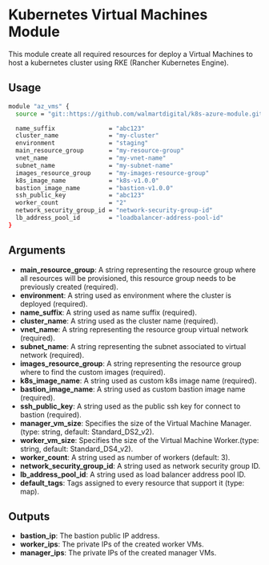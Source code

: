# Kubernetes Virtual Machines Module

This module create all required resources for deploy a Virtual Machines to host a kubernetes cluster using
RKE (Rancher Kubernetes Engine).

## Usage

```bash
module "az_vms" {
  source = "git::https://github.com/walmartdigital/k8s-azure-module.git?ref=0.1.0"

  name_suffix               = "abc123"
  cluster_name              = "my-cluster"
  environment               = "staging"
  main_resource_group       = "my-resource-group"
  vnet_name                 = "my-vnet-name"
  subnet_name               = "my-subnet-name"
  images_resource_group     = "my-images-resource-group"
  k8s_image_name            = "k8s-v1.0.0"
  bastion_image_name        = "bastion-v1.0.0"
  ssh_public_key            = "abc123"
  worker_count              = "2"
  network_security_group_id = "network-security-group-id"
  lb_address_pool_id        = "loadbalancer-address-pool-id"
}
```

## Arguments

* **main_resource_group**: A string representing the resource group where all resources will be provisioned, this resource group needs to be previously created (required).
* **environment**: A string used as environment where the cluster is deployed (required).
* **name_suffix**: A string used as name suffix (required).
* **cluster_name**: A string used as the cluster name (required).
* **vnet_name**: A string representing the resource group virtual network (required).
* **subnet_name**: A string representing the subnet associated to virtual network (required).
* **images_resource_group**: A string representing the resource group where to find the custom images (required).
* **k8s_image_name**: A string used as custom k8s image name (required).
* **bastion_image_name**: A string used as custom bastion image name (required).
* **ssh_public_key**: A string used as the public ssh key for connect to bastion (required).
* **manager_vm_size**: Specifies the size of the Virtual Machine Manager.(type: string, default: Standard_DS2_v2).
* **worker_vm_size**: Specifies the size of the Virtual Machine Worker.(type: string, default: Standard_DS4_v2).
* **worker_count**: A string used as number of workers (default: 3).
* **network_security_group_id**: A string used as network security group ID.
* **lb_address_pool_id**: A string used as load balancer address pool ID.
* **default_tags**: Tags assigned to every resource that support it (type: map).

## Outputs

* **bastion_ip**: The bastion public IP address.
* **worker_ips**: The private IPs of the created worker VMs.
* **manager_ips**: The private IPs of the created manager VMs.
